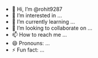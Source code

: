 
- 👋 Hi, I’m @rohit9287
- 👀 I’m interested in ...
- 🌱 I’m currently learning ...
- 💞️ I’m looking to collaborate on ...
- 📫 How to reach me ...
- 😄 Pronouns: ...
- ⚡ Fun fact: ...

<!---
rohit9287/rohit9287 is a ✨ special ✨ repository because its `README.md` (this file) appears on your GitHub profile.
You can click the Preview link to take a look at your changes.
-
-->
